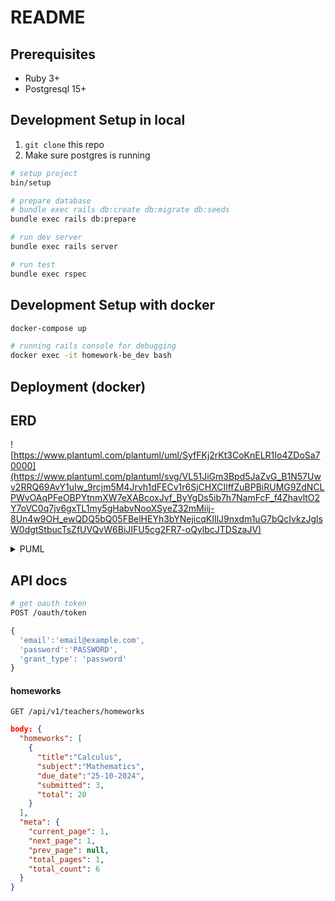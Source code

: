 # README


## Prerequisites
- Ruby 3+
- Postgresql 15+

## Development Setup in local

1. `git clone` this repo
2. Make sure postgres is running

```sh
# setup project
bin/setup

# prepare database
# bundle exec rails db:create db:migrate db:seeds 
bundle exec rails db:prepare

# run dev server
bundle exec rails server

# run test
bundle exec rspec
```

## Development Setup with docker

```sh
docker-compose up

# running rails console for debugging
docker exec -it homework-be_dev bash
```


## Deployment (docker)


## ERD

![https://www.plantuml.com/plantuml/uml/SyfFKj2rKt3CoKnELR1Io4ZDoSa70000](https://www.plantuml.com/plantuml/svg/VL51JiGm3Bpd5JaZvG_B1N57Uwv2RRQ69AvY1uIw_9rcjm5M4Jrvh1dFECv1r6SjCHXCIlffZuBPBiRUMG9ZdNCLPWvOAqPFeOBPYtnmXW7eXABcoxJvf_ByYgDs5ib7h7NamFcF_f4ZhavltO2Y7oVC0q7jv6gxTL1my5gHabvNooXSyeZ32mMiij-8Un4w9OH_ewQDQ5bQ05FBelHEYh3bYNejicqKIIlJ9nxdm1uG7bQcIvkzJglsW0dgtStbucTsZfUVQvW6BiJIFU5cg2FR7-oQylbcJTDSzaJV)

<details>
<summary>PUML</summary>

```plantuml
@startuml
entity User {
 * id
 ---
 * role
 * email
 * password_digest
}

entity Subject {
 * id
 ---
 * name
 * color
}

entity Homework {
 * id
 ---
 * teacher_id
 * subject_id
 * due_at
 * title
 * resource_file_id
}

entity AssignedHomework {
 * id
 ---
 * homework_id
 * student_id
 * invited_at
 * status
 * submitted_file_id
}

entity UploadedFile {
 * id
 ---
 * path
}
@enduml

User |o--o{ Homework
Homework |o--{ AssignedHomework
User |o--o{ AssignedHomework
Subject |o--o{ Homework
Homework |o--o| UploadedFile
AssignedHomework |o--o| UploadedFile
```

</details>


## API docs

```sh
# get oauth token
POST /oauth/token

```

```js
{
  'email':'email@example.com',
  'password':'PASSWORD',
  'grant_type': 'password'
}
```

#### homeworks

```
GET /api/v1/teachers/homeworks
```

```json
body: {
  "homeworks": [
    {
      "title":"Calculus",
      "subject":"Mathematics",
      "due_date":"25-10-2024",
      "submitted": 3,
      "total": 20
    }
  ],
  "meta": {
    "current_page": 1,
    "next_page": 1,
    "prev_page": null,
    "total_pages": 1,
    "total_count": 6
  }
}
```

<!-- This README would normally document whatever steps are necessary to get the
application up and running.

Things you may want to cover:

* Ruby version

* System dependencies

* Configuration

* Database creation

* Database initialization

* How to run the test suite

* Services (job queues, cache servers, search engines, etc.)

* Deployment instructions

* ... -->
